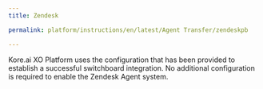 ```yaml
---
title: Zendesk

permalink: platform/instructions/en/latest/Agent Transfer/zendeskpb

---
```


<container>
  
Kore.ai XO Platform uses the configuration that has been provided to establish a successful switchboard integration. No additional configuration is required to enable the Zendesk Agent system.

</container>
  
  
